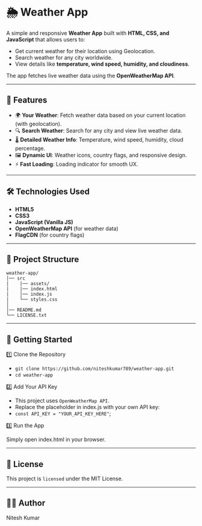 # 🌦️ Weather App

A simple and responsive **Weather App** built with **HTML, CSS, and JavaScript** that allows users to:
- Get current weather for their location using Geolocation.
- Search weather for any city worldwide.
- View details like **temperature, wind speed, humidity, and cloudiness**.

The app fetches live weather data using the **OpenWeatherMap API**.

---

## 🚀 Features
- 🌍 **Your Weather**: Fetch weather data based on your current location (with geolocation).
- 🔍 **Search Weather**: Search for any city and view live weather data.
- 🌡️ **Detailed Weather Info**: Temperature, wind speed, humidity, cloud percentage.
- 🖼️ **Dynamic UI**: Weather icons, country flags, and responsive design.
- ⚡ **Fast Loading**: Loading indicator for smooth UX.

---

## 🛠️ Technologies Used

- **HTML5**
- **CSS3**
- **JavaScript (Vanilla JS)**
- **OpenWeatherMap API** (for weather data)
- **FlagCDN** (for country flags)

---

## 📂 Project Structure

    weather-app/
    │── src
    |    |── assets/
    |    |── index.html
    |    │── index.js
    |    └── styles.css
    │
    │── README.md
    └── LICENSE.txt

---

## 🔑 Getting Started

1️⃣ Clone the Repository

- `git clone https://github.com/niteshkumar789/weather-app.git`
- `cd weather-app`

2️⃣ Add Your API Key

- This project uses `OpenWeatherMap API`.
- Replace the placeholder in index.js with your own API key:
- `const API_KEY = "YOUR_API_KEY_HERE"`;


3️⃣ Run the App

Simply open index.html in your browser.

---

## 📜 License

This project is `licensed` under the MIT License.

---

## 👨‍💻 Author

Nitesh Kumar